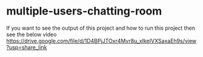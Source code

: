 # multiple-users-chatting-room
If you want to see the output of this project and how to run this project then see the below video
https://drive.google.com/file/d/1D4BPjJTOxr4Mvr8u_xIkeIVXSaxaEh9s/view?usp=share_link
